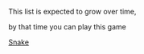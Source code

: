 This list is expected to grow over time,


by that time you can play this game 

[Snake](http://mayank.gq/Snake-Game)
